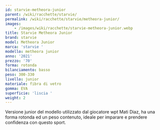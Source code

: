 ```yaml
---
id: starvie-metheora-junior
parent: /wiki/racchette/starvie/
permalink: /wiki/racchette/starvie/metheora-junior/
images:
    - /images/wiki/racchette/starvie-metheora-junior.webp
title: Starvie Metheora Junior
brand: starvie
model: Metheora Junior
marca: 'starvie '
modello: metheora junior
anno: '2021'
prezzo: '70'
forma: rotonda
bilanciamento: basso
peso: 300-330
livello: junior
materiale: fibra di vetro
gomma: EVA
superficie: 'liscia '
weight: 2
---
```

Versione junior del modello utilizzato dal giocatore wpt Mati Diaz, ha una forma rotonda ed un peso contenuto, ideale per imparare e prendere confidenza con questo sport.
